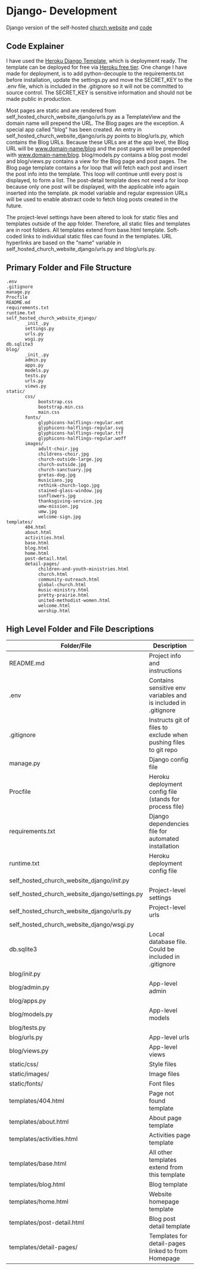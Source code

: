 # Django- Development

Django version of the self-hosted [church website](https://self-hosted-church-website.herokuapp.com) and [code](https://github.com/KatherineMichel/self-hosted-church-website-django)<br>

## Code Explainer

I have used the [Heroku Django Template](https://github.com/heroku/heroku-django-template), which is deployment ready. The template can be deployed for free via [Heroku free tier](https://www.heroku.com/pricing). One change I have made for deployment, is to add python-decouple to the requirements.txt before installation, update the settings.py and move the SECRET_KEY to the .env file, which is included in the .gitignore so it will not be committed to source control. The SECRET_KEY is sensitive information and should not be made public in production. 

Most pages are static and are rendered from self_hosted_church_website_django/urls.py as a TemplateView and the domain name will prepend the URL. The Blog pages are the exception. A special app called "blog" has been created. An entry in self_hosted_church_website_django/urls.py points to blog/urls.py, which contains the Blog URLs. Because these URLs are at the app level, the Blog URL will be www.domain-name/blog and the post pages will be prepended with www.domain-name/blog. blog/models.py contains a blog post model and blog/views.py contains a view for the Blog page and post pages. The Blog page template contains a for loop that will fetch each post and insert the post info into the template. This loop will continue until every post is displayed, to form a list. The post-detail template does not need a for loop because only one post will be displayed, with the applicable info again inserted into the template. pk model variable and regular expression URLs will be used to enable abstract code to fetch blog posts created in the future. 

The project-level settings have been altered to look for static files and templates outside of the app folder. Therefore, all static files and templates are in root folders. All templates extend from base.html template. Soft-coded links to individual static files can found in the templates. URL hyperlinks are based on the "name" variable in self_hosted_church_website_django/urls.py and blog/urls.py.

## Primary Folder and File Structure

    .env
    .gitignore
    manage.py
    Procfile
    README.md
    requirements.txt
    runtime.txt
    self_hosted_church_website_django/
           _init_.py
           settings.py
           urls.py
           wsgi.py
    db.sqlite3
    blog/
           _init_.py
           admin.py
           apps.py
           models.py
           tests.py
           urls.py
           views.py
    static/    
           css/
                bootstrap.css
                bootstrap.min.css
                main.css
           fonts/   
                glyphicons-halflings-regular.eot
                glyphicons-halflings-regular.svg
                glyphicons-halflings-regular.ttf
                glyphicons-halflings-regular.woff
           images/
                adult-choir.jpg
                childrens-choir.jpg
                church-outside-large.jpg
                church-outside.jpg
                church-sanctuary.jpg
                gretas-dog.jpg
                musicians.jpg
                rethink-church-logo.jpg
                stained-glass-window.jpg
                sunflowers.jpg
                thanksgiving-service.jpg
                umw-mission.jpg
                umw.jpg
                welcome-sign.jpg
    templates/
           404.html
           about.html
           activities.html
           base.html
           blog.html
           home.html             
           post-detail.html             
           detail-pages/
                children-and-youth-ministries.html
                church.html
                community-outreach.html
                global-church.html
                music-ministry.html
                pretty-prairie.html
                united-methodist-women.html
                welcome.html
                worship.html
           
## High Level Folder and File Descriptions

| Folder/File                                     | Description                                                           |
| ----------------------------------------------- | --------------------------------------------------------------------- |
| README.md                                       | Project info and instructions                                         |
| .env                                            | Contains sensitive env variables and is included in .gitignore        |
| .gitignore                                      | Instructs git of files to exclude when pushing files to git repo      |
| manage.py                                       | Django config file                                                    |
| Procfile                                        | Heroku deployment config file (stands for process file)               |
| requirements.txt                                | Django dependencies file for automated installation                   |
| runtime.txt                                     | Heroku deployment config file                                         |
| self_hosted_church_website_django/_init_.py     |                                                                       |
| self_hosted_church_website_django/settings.py   | Project-level settings                                                |
| self_hosted_church_website_django/urls.py       | Project-level urls                                                    |
| self_hosted_church_website_django/wsgi.py       |                                                                       |
| db.sqlite3                                      | Local database file. Could be included in .gitignore                  |
| blog/_init_.py                                  |                                                                       | 
| blog/admin.py                                   | App-level admin                                                       | 
| blog/apps.py                                    |                                                                       | 
| blog/models.py                                  | App-level models                                                      | 
| blog/tests.py                                   |                                                                       | 
| blog/urls.py                                    | App-level urls                                                        | 
| blog/views.py                                   | App-level views                                                       |
| static/css/                                     | Style files                                                           |
| static/images/                                  | Image files                                                           |
| static/fonts/                                   | Font files                                                            |
| templates/404.html                              | Page not found template                                               |
| templates/about.html                            | About page template                                                   |
| templates/activities.html                       | Activities page template                                              |
| templates/base.html                             | All other templates extend from this template                         |
| templates/blog.html                             | Blog template                                                         |
| templates/home.html                             | Website homepage template                                             |
| templates/post-detail.html                      | Blog post detail template                                             |
| templates/detail-pages/                         | Templates for detail-pages linked to from Homepage                    |
